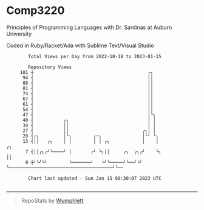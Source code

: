 # Comp3220

Principles of Programming Languages with Dr. Sardinas at Auburn University

Coded in Ruby/Racket/Ada with Sublime Text/Visual Studio

```
        Total Views per Day from 2022-10-18 to 2023-01-15

        Repository Views
     101 ┼                                          ╭╮
      94 ┤                                          ││
      88 ┤                                          ││
      81 ┤                                          ││
      74 ┤                                          ││
      67 ┤                                          ││
      61 ┤                                          ││
      54 ┤                                          ││
      47 ┤                                          │╰╮
      40 ┤           ╭╮                             │ │
      34 ┤           ││                             │ │
      27 ┤           ││                           ╭╮│ │
      20 ┤╭╮         │╰╮        ╭─╮               │╰╯ ╰╮
      13 ┤││   ╭╮    │ │        │ │ ╭╮            │    │                                       ╭╮
       7 ┤││╭╮╭╯╰────╯ │       ╭╯ ╰╮││     ╭╮  ╭╮╭╯    ╰╮                                      ││
       0 ┼╯╰╯╰╯        ╰───────╯   ╰╯╰─────╯╰──╯╰╯      ╰──────────────────────────────────────╯╰──

        Chart last updated - Sun Jan 15 00:30:07 2023 UTC
        
```

---

> RepoStats by [Wumphlett](https://github.com/Wumphlett)
